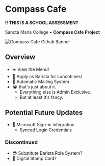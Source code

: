 # Compass Cafe

**‼ THIS IS A SCHOOL ASSESSMENT**

Sancta Maria College  •  **Compass Cafe Project**

![Compass Cafe Github Banner](https://github.com/J4Q4/Compass-Cafe/blob/main/extras/githubbanner2.png)

## Overview
- ☕ View the Menu!
- 📆 Apply as Barista for Lunchtimes!
- 💌 Automatic Mailing System
- 😭 that's just about it.
   - Everything else is Admin Exclusive.
   - But at least it's fancy.

## Potential Future Updates
- 🔑 Microsoft Sign-in Integration.
   - Synced Login Credentials

### Discontinued
- 😎 Substitute Barista Role System?
- 🎫 Digital Stamp Card?
